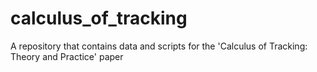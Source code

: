 # calculus_of_tracking
A repository that contains data and scripts for the 'Calculus of Tracking: Theory and Practice' paper
